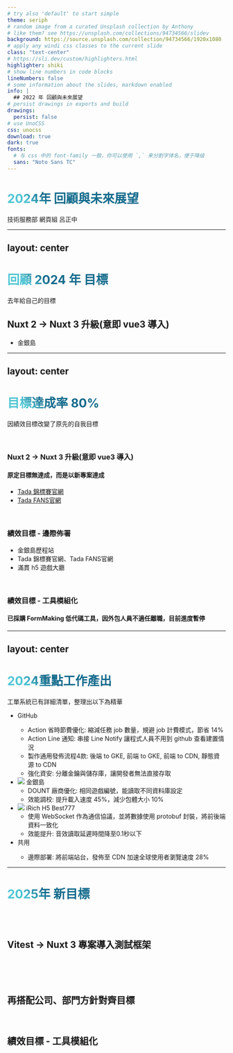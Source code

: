 ```yaml
---
# try also 'default' to start simple
theme: seriph
# random image from a curated Unsplash collection by Anthony
# like them? see https://unsplash.com/collections/94734566/slidev
background: https://source.unsplash.com/collection/94734566/1920x1080
# apply any windi css classes to the current slide
class: "text-center"
# https://sli.dev/custom/highlighters.html
highlighter: shiki
# show line numbers in code blocks
lineNumbers: false
# some information about the slides, markdown enabled
info: |
  ## 2022 年 回顧與未來展望
# persist drawings in exports and build
drawings:
  persist: false
# use UnoCSS
css: unocss
download: true
dark: true
fonts:
  # 与 css 中的 font-family 一致，你可以使用 `,` 来分割字体名，便于降级
  sans: "Noto Sans TC"
---
```


# 2024年 回顧與未來展望

技術服務部 網頁組 呂正中

---
layout: center
---

# 回顧 2024 年 目標

去年給自己的目標

## <logos-nuxt-icon /> Nuxt 2 → <logos-nuxt-icon /> Nuxt 3 升級(意即 <logos-vue /> vue3 導入)

- 金銀島

<style>
h1 {
  background-color: #2B90B6;
  background-image: linear-gradient(45deg, #4EC5D4 10%, #146b8c 20%);
  background-size: 100%;
  -webkit-background-clip: text;
  -moz-background-clip: text;
  -webkit-text-fill-color: transparent;
  -moz-text-fill-color: transparent;
}
</style>

---
layout: center
---

# 目標達成率 80%

因績效目標改變了原先的自我目標


<br>

### <logos-nuxt-icon /> Nuxt 2 → <logos-nuxt-icon /> Nuxt 3 升級(意即 <logos-vue /> vue3 導入)

#### 原定目標無達成，而是以新專案達成 <mdi-alert-decagram class="text-red-400" />

- [Tada 錦標賽官網](https://www.freeslotmatch.com/)<mdi-check-decagram class="text-green-500" />
- [Tada FANS官網](https://fans.tadagaming.com/)<mdi-check-decagram class="text-green-500" />

<br>

### 績效目標 - 邊際佈署 <mdi-check-decagram class="text-green-500" />

- 金銀島歷程站
- Tada 錦標賽官網、Tada FANS官網
- 滿貫 h5 遊戲大廳

<br>

### 績效目標 - 工具模組化 <mdi-alert-decagram class="text-red-400" />
#### 已採購 FormMaking 低代碼工具，因外包人員不適任離職，目前進度暫停


<style>
h1 {
  background-color: #2B90B6;
  background-image: linear-gradient(45deg, #4EC5D4 10%, #146b8c 20%);
  background-size: 100%;
  -webkit-background-clip: text;
  -moz-background-clip: text;
  -webkit-text-fill-color: transparent;
  -moz-text-fill-color: transparent;
}
</style>

---
layout: center
---

# <fontisto-preview/> 2024重點工作產出

工單系統已有詳細清單，整理出以下為精華

- <bxl-github/> GitHub
    - Action 省時節費優化: 縮減任務 job 數量，規避 job 計費模式，節省 14%
    - Action Line 通知: 串接 Line Notify 讓程式人員不用到 github 查看建置情況
    - 製作通用發佈流程4款: 後端 to GKE, 前端 to GKE, 前端 to CDN, 靜態資源 to CDN
    - 強化資安: 分離金鑰與儲存庫，讓開發者無法直接存取
- <img src="https://test-web-cdn.jlfafafa3.com/web_app_icon.png" inline-block w-6 h-6 /> 金銀島
    - DOUNT 廠商優化: 相同遊戲編號，能讀取不同資料庫設定
    - 效能調校: 提升載入速度 45%，減少包體大小 10%
- <img src="https://www.best777vip.com/images/favicon-512x512.png" inline-block w-6 h-6 /> iRich H5 Best777
    - 使用 WebSocket 作為通信協議，並將數據使用 protobuf 封裝，將前後端資料一致化
    - 效能提升: 音效讀取延遲時間降至0.1秒以下
- <la-slideshare /> 共用
    - 邊際部署: 將前端站台，發佈至 CDN 加速全球使用者瀏覽速度 28%


<style>
h1 {
  background-color: #2B90B6;
  background-image: linear-gradient(45deg, #4EC5D4 10%, #146b8c 20%);
  background-size: 100%;
  -webkit-background-clip: text;
  -moz-background-clip: text;
  -webkit-text-fill-color: transparent;
  -moz-text-fill-color: transparent;
}
</style>

---

# 2025年 新目標

<br>
<br>

## <logos-vitest /> Vitest → <logos-nuxt-icon /> Nuxt 3 專案導入測試框架

<br>
<br>


<br>

## 再搭配公司、部門方針對齊目標

<br>

## 績效目標 - 工具模組化